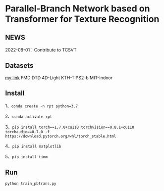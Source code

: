 # Parallel-Branch Network based on Transformer for Texture Recognition


## NEWS
2022-08-01：Contribute to TCSVT


## Datasets
[my link](datasets/FMD/READMD.md)
FMD
DTD
4D-Light
KTH-TIPS2-b
MIT-Indoor


## Install
1、```conda create -n rpt python=3.7```

2、```conda activate rpt```

3、```pip install torch==1.7.0+cu110 torchvision==0.8.1+cu110 torchaudio==0.7.0 -f https://download.pytorch.org/whl/torch_stable.html```

4、```pip install matplotlib```

5、```pip install timm```



## Run
```python train_pbtrans.py ```

